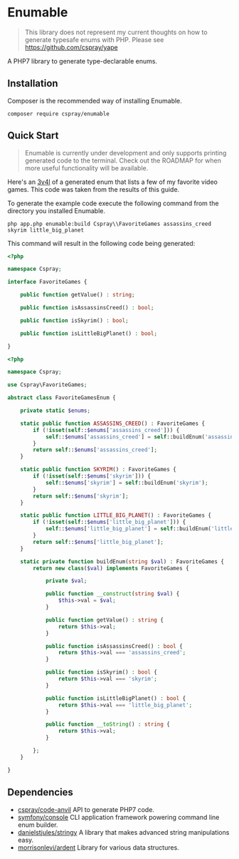# Enumable

> This library does not represent my current thoughts on how to generate typesafe enums with PHP. Please see https://github.com/cspray/yape

A PHP7 library to generate type-declarable enums.

## Installation

Composer is the recommended way of installing Enumable.

`composer require cspray/enumable`

## Quick Start

> Enumable is currently under development and only supports printing generated code to the terminal. Check out 
> the ROADMAP for when more useful functionality will be available.

Here's an [3v4l](http://3v4l.org/GRO2M) of a generated enum that lists a few of my favorite video games. This code was 
taken from the results of this guide.

To generate the example code execute the following command from the directory you installed Enumable.

```
php app.php enumable:build Cspray\\FavoriteGames assassins_creed skyrim little_big_planet
```

This command will result in the following code being generated:

```php
<?php

namespace Cspray;

interface FavoriteGames {

    public function getValue() : string;

    public function isAssassinsCreed() : bool;

    public function isSkyrim() : bool;

    public function isLittleBigPlanet() : bool;

}
```

```php
<?php

namespace Cspray;

use Cspray\FavoriteGames;

abstract class FavoriteGamesEnum {

    private static $enums;

    static public function ASSASSINS_CREED() : FavoriteGames {
        if (!isset(self::$enums['assassins_creed'])) {
            self::$enums['assassins_creed'] = self::buildEnum('assassins_creed');
        }
        return self::$enums['assassins_creed'];
    }

    static public function SKYRIM() : FavoriteGames {
        if (!isset(self::$enums['skyrim'])) {
            self::$enums['skyrim'] = self::buildEnum('skyrim');
        }
        return self::$enums['skyrim'];
    }

    static public function LITTLE_BIG_PLANET() : FavoriteGames {
        if (!isset(self::$enums['little_big_planet'])) {
            self::$enums['little_big_planet'] = self::buildEnum('little_big_planet');
        }
        return self::$enums['little_big_planet'];
    }

    static private function buildEnum(string $val) : FavoriteGames {
        return new class($val) implements FavoriteGames {

            private $val;

            public function __construct(string $val) {
                $this->val = $val;
            }

            public function getValue() : string {
                return $this->val;
            }

            public function isAssassinsCreed() : bool {
                return $this->val === 'assassins_creed';
            }

            public function isSkyrim() : bool {
                return $this->val === 'skyrim';
            }

            public function isLittleBigPlanet() : bool {
                return $this->val === 'little_big_planet';
            }

            public function __toString() : string {
                return $this->val;
            }

        };
    }

}

```

## Dependencies

- [cspray/code-anvil](https://github.com/cspray/code-anvil) API to generate PHP7 code.
- [symfony/console](https://github.com/symfony/Console) CLI application framework powering command line enum builder.
- [danielstjules/stringy](https://github.com/danielstjules/stringy) A library that makes advanced string manipulations easy.
- [morrisonlevi/ardent](https://github.com/morrisonlevi/Ardent) Library for various data structures.
